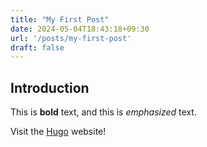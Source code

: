 ```yaml
---
title: "My First Post"
date: 2024-05-04T18:43:18+09:30
url: '/posts/my-first-post'
draft: false
---
```

## Introduction

This is **bold** text, and this is *emphasized* text.

Visit the [Hugo](https://gohugo.io) website!
